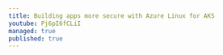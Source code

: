```yaml
---
title: Building apps more secure with Azure Linux for AKS
youtube: Pj6pI6fCLiI
managed: true
published: true
---
```

